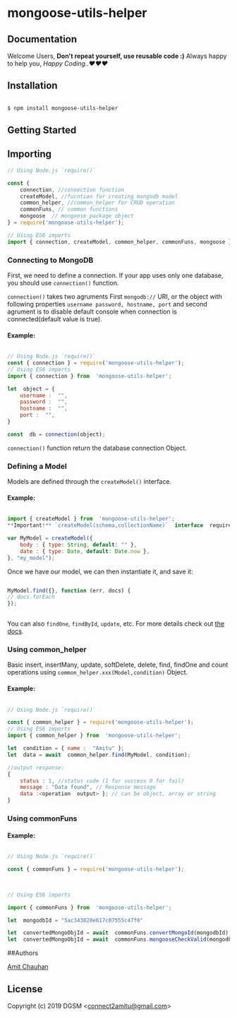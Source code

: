 
# mongoose-utils-helper

## Documentation

  Welcome Users, 
  **Don't repeat yourself, use reusable code :)**
    Always happy to help you,
  *Happy Coding..&#9829;&#x2665;&hearts;* 
  
## Installation

```sh

$ npm install mongoose-utils-helper

```

## Getting Started

## Importing

```javascript
// Using Node.js `require()`

const {
    connection, //connection function
    createModel, //fucntion for creating mongodb model
    common_helper, //common_helper for CRUD operation
    commonFuns, // common functions
    mongoose  // mongoose package object
} = require('mongoose-utils-helper');

// Using ES6 imports
import { connection, createModel, common_helper, commonFuns, mongoose } from  'mongoose-utils-helper';

```
### Connecting to MongoDB

First, we need to define a connection. If your app uses only one database, you should use `connection()` function.

`connection()` takes two agruments First `mongodb://` URI, or the object with following properties `username password, hostname, port` and second agrument is to disable default console when connection is connected(default value is true).

#### Example:

```js

// Using Node.js `require()`
const { connection } = require('mongoose-utils-helper');
// Using ES6 imports
import { connection } from  'mongoose-utils-helper';

let  object = {
    username :  "",
    password :  "",
    hostname :  "",
    port :  "",
}

const  db = connection(object);
```

`connection()` function return the database connection Object.

### Defining a Model
  
Models are defined through the `createModel()` interface.
  
#### Example:

```js

import { createModel } from  'mongoose-utils-helper';
**Important!** `createModel(schema,collectionName)`  interface  required  two  arguments,

var MyModel = createModel({
    body : { type: String, default: "" },
    date : { type: Date, default: Date.now },
}, "my_model");

```
Once we have our model, we can then instantiate it, and save it:

```js

MyModel.find({}, function (err, docs) {
// docs.forEach
});
  
```
You can also `findOne`, `findById`, `update`, etc. For more details check out [the docs](http://mongoosejs.com/docs/queries.html).

### Using common_helper

Basic insert, insertMany, update, softDelete, delete, find, findOne and count operations using `common_helper.xxx(Model,condition)` Object.

#### Example:

```js

// Using Node.js `require()`

const { common_helper } = require('mongoose-utils-helper');
// Using ES6 imports
import { common_helper } from  'mongoose-utils-helper';

let  condition = { name :  "Amitu" };
let  data = await  common_helper.find(MyModel, condition);

//output response:
{
    status : 1, //status code (1 for success 0 for fail)
    message : "Data found", // Response message
    data :<operation  output> }; // can be object, array or string
}

```

  

### Using commonFuns

  

#### Example:

```js

// Using Node.js `require()`

const { commonFuns } = require('mongoose-utils-helper');

  

// Using ES6 imports

import { commonFuns } from  'mongoose-utils-helper';

let  mongodbId = "5ac343820e617c07555c47f0"

let  convertedMongoObjId = await  commonFuns.convertMongoId(mongodbId);
let  convertedMongoObjId = await  commonFuns.mongooseCheckValid(mongodbId);

```
##Authors

[Amit Chauhan](https://api.whatsapp.com/send?phone=9586253639&text=hey%20Amit,)

## License

Copyright (c) 2019 DGSM &lt;connect2amitu@gmail.com&gt;